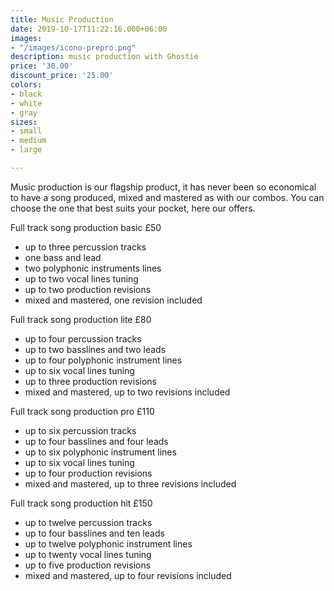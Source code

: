 ```yaml
---
title: Music Production
date: 2019-10-17T11:22:16.000+06:00
images:
- "/images/icono-prepro.png"
description: music production with Ghostie
price: '30.00'
discount_price: '25.00'
colors:
- black
- white
- gray
sizes:
- small
- medium
- large

---
```

Music production is our flagship product, it has never been so economical to have a song produced, mixed and mastered as with our combos. You can choose the one that best suits your pocket, here our offers.

Full track song production basic £50

* up to three percussion tracks
* one bass and lead
* two polyphonic instruments lines
* up to two vocal lines tuning
* up to two production revisions
* mixed and mastered, one revision included

Full track song production lite £80

* up to four percussion tracks
* up to two basslines and two leads
* up to four polyphonic instrument lines
* up to six vocal lines tuning
* up to three production revisions
* mixed and mastered, up to two revisions included

Full track song production pro £110

* up to six percussion tracks
* up to four basslines and four leads
* up to six polyphonic instrument lines
* up to six vocal lines tuning
* up to four production revisions
* mixed and mastered, up to three revisions included

Full track song production hit £150

* up to twelve percussion tracks
* up to four basslines and ten leads
* up to twelve polyphonic instrument lines
* up to twenty vocal lines tuning
* up to five production revisions
* mixed and mastered, up to four revisions included